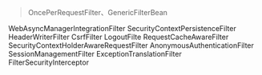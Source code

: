 > OncePerRequestFilter、GenericFilterBean


WebAsyncManagerIntegrationFilter 
SecurityContextPersistenceFilter 
HeaderWriterFilter
CsrfFilter
LogoutFilte 
RequestCacheAwareFilter 
SecurityContextHolderAwareRequestFilter 
AnonymousAuthenticationFilter
SessionManagementFilter 
ExceptionTranslationFilter 
FilterSecurityInterceptor 